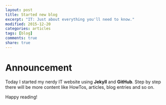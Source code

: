 ```yaml
---
layout: post
title: Started new blog 
excerpt: "IT: Just about everything you'll need to know."
modified: 2015-12-20
categories: articles
tags: [blog]
comments: true
share: true
---
```


# Announcement

Today I started my nerdy IT website using **Jekyll** and **GitHub**.
Step by step there will be more content like HowTos, articles, blog entries and so on.

Happy reading!
